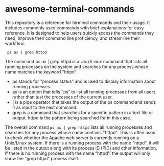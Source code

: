 # awesome-terminal-commands
This repository is a reference for terminal commands and their usage. It includes commonly used commands with brief explanations for easy reference. It is designed to help users quickly access the commands they need, improve their command line proficiency, and streamline their workflow.

` ps ax | grep httpd`

The command ps ax | grep httpd is a Unix/Linux command that lists all running processes on the system and searches for any process whose name matches the keyword "httpd".

- ps stands for "process status" and is used to display information about running processes.
- ax is an option that tells "ps" to list all running processes from all users, rather than just the processes of the current user.
- | is a pipe operator that takes the output of the ps command and sends it as input to the next command.
- grep is a command that searches for a specific pattern in a text file or output.
httpd is the pattern being searched for in this case.

The overall command `ps ax | grep httpd` lists all running processes and searches for any process whose name contains "httpd". This is often used to check whether the Apache web server is currently running on a Unix/Linux system. If there is a running process with the name "httpd", it will be listed in the output along with its process ID (PID) and other information. If there is no running process with the name "httpd", the output will only show the "grep httpd" process itself.
